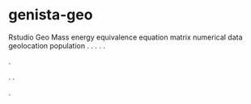# genista-geo
Rstudio Geo Mass energy equivalence equation matrix numerical data geolocation population
.
.
.
.
.




.






















.
.


.
